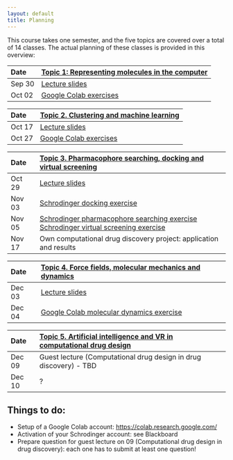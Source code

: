 ```yaml
---
layout: default
title: Planning
---
```


This course takes one semester, and the five topics are covered over a total of 14 classes. The actual planning of these classes is provided in this overview:

| Date   | [Topic 1: Representing molecules in the computer](Topic_01.md) |
|:-------|:---------------------------------------------------------------|
| Sep 30 | <a href="Topic_01/Slides_01.pdf" download>Lecture slides</a>  |
| Oct 02 | <a href="https://githubtocolab.com/UAMCAntwerpen/2040FBDBIC/blob/master/Topic_01/Chemical_informatics_with_RDKit.ipynb" target="_blank">Google Colab exercises</a> |


| Date   | [Topic 2. Clustering and machine learning](Topic_02.md)       |
|:-------|:--------------------------------------------------------------|
| Oct 17 | <a href="Topic_02/Slides_02.pdf" download>Lecture slides</a>  |
| Oct 27 | <a href="https://githubtocolab.com/UAMCAntwerpen/2040FBDBIC/blob/master/Topic_02/Clustering_and_machine_learning.ipynb" target="_blank">Google Colab exercises</a> |


| Date   | [Topic 3. Pharmacophore searching, docking and virtual screening](Topic_03.md) |
|:-------|:--------------------------------------------------------------------------------|
| Oct 29 | <a href="Topic_03/Slides_03.pdf" download>Lecture slides</a> |
| Nov 03 | <a href="Topic_03/gb-docking-ls.pdf" download>Schrodinger docking exercise</a> |
| Nov 05 | <a href="Topic_03/Pharmacophore_Searching.pdf" download>Schrodinger pharmacophore searching exercise</a><br><a href="Topic_03/bc-sbvs-ls.pdf" download>Schrodinger virtual screening exercise</a> | Nov 13 | Own computational drug discovery project: brainstorm and application |
| Nov 17 | Own computational drug discovery project: application and results |


| Date   | [Topic 4. Force fields, molecular mechanics and dynamics](Topic_04.md)  |
|:-------|:-------------------------------------------------------------------------|
| Dec 03 | <a href="Topic_04/Slides_04.pdf" download>Lecture slides</a> |
| Dec 04 | <a href="https://githubtocolab.com/UAMCAntwerpen/2040FBDBIC/blob/master/Topic_04/Protein_ligand_MD.ipynb" target="_blank">Google Colab molecular dynamics exercise</a> |


| Date   | [Topic 5. Artificial intelligence and VR in computational drug design](Topic_05.md)  |
|:-------|:--------------------------------------------------------------------------------------|
| Dec 09 | Guest lecture (Computational drug design in drug discovery) - TBD |
| Dec 10 | ? |



## Things to do:

- Setup of a Google Colab account: <a href="https://colab.research.google.com" target="_blank">https://colab.research.google.com/</a>
- Activation of your Schrodinger account: see Blackboard
- Prepare question for guest lecture on 09 (Computational drug design in drug discovery): each one has to submit at least one question!

